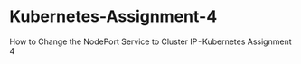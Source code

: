# Kubernetes-Assignment-4
How to Change the NodePort Service to Cluster IP - Kubernetes Assignment 4
